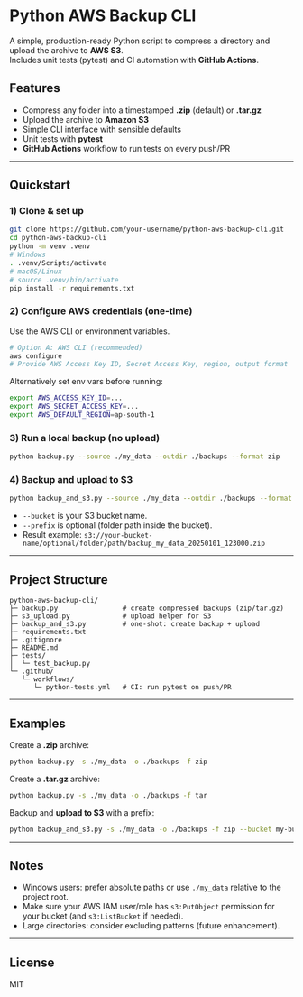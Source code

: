 
# Python AWS Backup CLI

A simple, production-ready Python script to compress a directory and upload the archive to **AWS S3**.  
Includes unit tests (pytest) and CI automation with **GitHub Actions**.

## Features
- Compress any folder into a timestamped **.zip** (default) or **.tar.gz**
- Upload the archive to **Amazon S3**
- Simple CLI interface with sensible defaults
- Unit tests with **pytest**
- **GitHub Actions** workflow to run tests on every push/PR

---

## Quickstart

### 1) Clone & set up
```bash
git clone https://github.com/your-username/python-aws-backup-cli.git
cd python-aws-backup-cli
python -m venv .venv
# Windows
. .venv/Scripts/activate
# macOS/Linux
# source .venv/bin/activate
pip install -r requirements.txt
```

### 2) Configure AWS credentials (one-time)
Use the AWS CLI or environment variables.

```bash
# Option A: AWS CLI (recommended)
aws configure
# Provide AWS Access Key ID, Secret Access Key, region, output format
```

Alternatively set env vars before running:
```bash
export AWS_ACCESS_KEY_ID=...
export AWS_SECRET_ACCESS_KEY=...
export AWS_DEFAULT_REGION=ap-south-1
```

### 3) Run a local backup (no upload)
```bash
python backup.py --source ./my_data --outdir ./backups --format zip
```

### 4) Backup and upload to S3
```bash
python backup_and_s3.py --source ./my_data --outdir ./backups --format zip --bucket your-bucket-name --prefix optional/folder/path/
```

- `--bucket` is your S3 bucket name.
- `--prefix` is optional (folder path inside the bucket).
- Result example: `s3://your-bucket-name/optional/folder/path/backup_my_data_20250101_123000.zip`

---

## Project Structure
```
python-aws-backup-cli/
├─ backup.py                # create compressed backups (zip/tar.gz)
├─ s3_upload.py             # upload helper for S3
├─ backup_and_s3.py         # one-shot: create backup + upload
├─ requirements.txt
├─ .gitignore
├─ README.md
├─ tests/
│  └─ test_backup.py
└─ .github/
   └─ workflows/
      └─ python-tests.yml   # CI: run pytest on push/PR
```

---

## Examples

Create a **.zip** archive:
```bash
python backup.py -s ./my_data -o ./backups -f zip
```

Create a **.tar.gz** archive:
```bash
python backup.py -s ./my_data -o ./backups -f tar
```

Backup and **upload to S3** with a prefix:
```bash
python backup_and_s3.py -s ./my_data -o ./backups -f zip --bucket my-bucket --prefix daily/ahad/
```

---

## Notes
- Windows users: prefer absolute paths or use `./my_data` relative to the project root.
- Make sure your AWS IAM user/role has `s3:PutObject` permission for your bucket (and `s3:ListBucket` if needed).
- Large directories: consider excluding patterns (future enhancement).

---

## License
MIT

